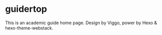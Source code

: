 # guidertop
This is an academic guide home page.
Design by Viggo, power by Hexo & hexo-theme-webstack.
